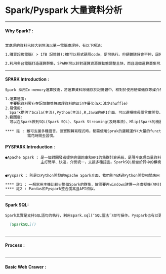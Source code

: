 # Spark/Pyspark 大量資料分析

***
#### Why Spark? :
```markdown

當處理的資料已經大到無法以單一電腦處理時，有以下解法:

1.購買超級電腦( > 1TB 記憶體):RD可以程式碼照code，便可執行。但硬體隨時會不夠，屆時需在往上購買更好的硬體。

2.利用多台電腦打造運算群集，SPARK可以針對運算資源做動態調整且快，而且這個運算叢集可以分配給全公司，成本大幅降低。

```
***

#### SPARK Introduction :
```markdown
Spark 採用In-memory運算技術，將運算資料除儲存於記憶體中，相對於使用硬碟儲存等媒介的運算框架(Hadoop)更具速度優勢。

1.運算速度:
  主要把資料暫存在記憶體並將處理資料的部分作優化(EX:減少shuffle)
2.易使用:
  Spark提供了Scala(主流),Python(主流),R,Java的API介面，可以選擇擅長語言做開發。
3.範圍廣:
  可以在Spark做到SQL(Spark SQL)、Spark Streaming(及時串流)、Mlip(Spark的機器學習套件)、GraohX(For 社群網路)
  
**** 註 : 雖可支援多種語言，但實際轉寫程式時，都需使用Sprak的邏輯運作(大量的functional programming的Map Reduce概念)
          需花時間去習慣。

```

#### PYSPARK Introduction :
```markdown
●Apache Spark : 是一個對開發者提供完備的庫和API的集群計算系統，是現今處理巨量資料(Larget-scale Data)及機器學習(ML)主流運算框架
                主打簡單、快速，介面統一，支援多種語言。SparkSQL相當於其中的模塊，在DataFrame API的幫助下可用來處理非結構化數據。


●Pyspark : 則是以Python開發的Apache Spark介面，我們則可透過Python開發相關應用

**** 註1 : 一般家用主機比較少整個Spark的群集，故需要再windows建置一台虛擬機(VM)執行。
**** 註2 : Pandas和Pyspark整合度高且API相似。
```
***   
####  Spark SQL:
```markdown
Spark其實是支持SQL語句的執行，利用spark.sql(‘SQL語法’)即可操作。Pyspark也有以更簡潔的語法來取代純SQL語句。如下整理
  
  [SparkSQL]()
   
```
***
#### Process :

```markdown

```
***
#### Basic Web Crawer : 
   
 
 


